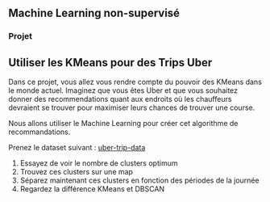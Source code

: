 ## Machine Learning non-supervisé

### Projet


## Utiliser les KMeans pour des Trips Uber

Dans ce projet, vous allez vous rendre compte du pouvoir des KMeans dans le monde actuel. Imaginez que vous êtes Uber et que vous souhaitez donner des recommendations quant aux endroits où les chauffeurs devraient se trouver pour maximiser leurs chances de trouver une course.

Nous allons utiliser le Machine Learning pour créer cet algorithme de recommandations.

Prenez le dataset suivant : [uber-trip-data](https://github.com/fivethirtyeight/uber-tlc-foil-response/tree/master/uber-trip-data)

1. Essayez de voir le nombre de clusters optimum
2. Trouvez ces clusters sur une map
3. Séparez maintenant ces clusters en fonction des périodes de la journée
4. Regardez la différence KMeans et DBSCAN
